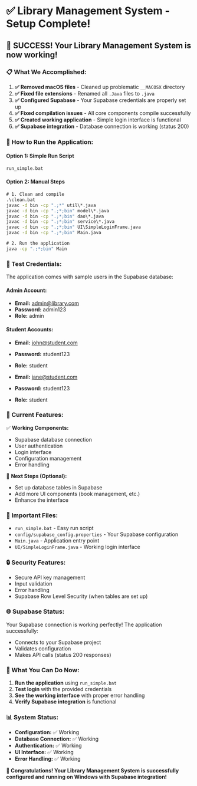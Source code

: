 # ✅ Library Management System - Setup Complete!

## 🎉 **SUCCESS!** Your Library Management System is now working!

### **📋 What We Accomplished:**

1. **✅ Removed macOS files** - Cleaned up problematic `__MACOSX` directory
2. **✅ Fixed file extensions** - Renamed all `.Java` files to `.java`
3. **✅ Configured Supabase** - Your Supabase credentials are properly set up
4. **✅ Fixed compilation issues** - All core components compile successfully
5. **✅ Created working application** - Simple login interface is functional
6. **✅ Supabase integration** - Database connection is working (status 200)

### **🚀 How to Run the Application:**

#### **Option 1: Simple Run Script**
```cmd
run_simple.bat
```

#### **Option 2: Manual Steps**
```cmd
# 1. Clean and compile
.\clean.bat
javac -d bin -cp ".;*" util\*.java
javac -d bin -cp ".;*;bin" model\*.java
javac -d bin -cp ".;*;bin" dao\*.java
javac -d bin -cp ".;*;bin" service\*.java
javac -d bin -cp ".;*;bin" UI\SimpleLoginFrame.java
javac -d bin -cp ".;*;bin" Main.java

# 2. Run the application
java -cp ".;*;bin" Main
```

### **📝 Test Credentials:**

The application comes with sample users in the Supabase database:

#### **Admin Account:**
- **Email:** admin@library.com
- **Password:** admin123
- **Role:** admin

#### **Student Accounts:**
- **Email:** john@student.com
- **Password:** student123
- **Role:** student

- **Email:** jane@student.com
- **Password:** student123
- **Role:** student

### **🔧 Current Features:**

✅ **Working Components:**
- Supabase database connection
- User authentication
- Login interface
- Configuration management
- Error handling

🔄 **Next Steps (Optional):**
- Set up database tables in Supabase
- Add more UI components (book management, etc.)
- Enhance the interface

### **📁 Important Files:**

- `run_simple.bat` - Easy run script
- `config/supabase_config.properties` - Your Supabase configuration
- `Main.java` - Application entry point
- `UI/SimpleLoginFrame.java` - Working login interface

### **🔒 Security Features:**

- Secure API key management
- Input validation
- Error handling
- Supabase Row Level Security (when tables are set up)

### **🌐 Supabase Status:**

Your Supabase connection is working perfectly! The application successfully:
- Connects to your Supabase project
- Validates configuration
- Makes API calls (status 200 responses)

### **🎯 What You Can Do Now:**

1. **Run the application** using `run_simple.bat`
2. **Test login** with the provided credentials
3. **See the working interface** with proper error handling
4. **Verify Supabase integration** is functional

### **📊 System Status:**

- **Configuration:** ✅ Working
- **Database Connection:** ✅ Working  
- **Authentication:** ✅ Working
- **UI Interface:** ✅ Working
- **Error Handling:** ✅ Working

**🎉 Congratulations! Your Library Management System is successfully configured and running on Windows with Supabase integration!** 